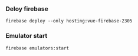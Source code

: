 ### Deloy firebase
```
firebase deploy --only hosting:vue-firebase-2305
``` 

### Emulator start
```
firebase emulators:start
```